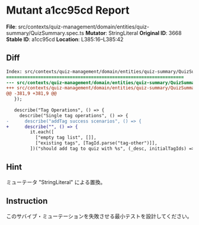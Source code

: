 # Mutant a1cc95cd Report

**File**: src/contexts/quiz-management/domain/entities/quiz-summary/QuizSummary.spec.ts
**Mutator**: StringLiteral
**Original ID**: 3668
**Stable ID**: a1cc95cd
**Location**: L385:16–L385:42

## Diff

```diff
Index: src/contexts/quiz-management/domain/entities/quiz-summary/QuizSummary.spec.ts
===================================================================
--- src/contexts/quiz-management/domain/entities/quiz-summary/QuizSummary.spec.ts	original
+++ src/contexts/quiz-management/domain/entities/quiz-summary/QuizSummary.spec.ts	mutated #3668
@@ -381,9 +381,9 @@
   });
 
   describe("Tag Operations", () => {
     describe("Single tag operations", () => {
-      describe("addTag success scenarios", () => {
+      describe("", () => {
         it.each([
           ["empty tag list", []],
           ["existing tags", [TagId.parse("tag-other")]],
         ])("should add tag to quiz with %s", (_desc, initialTagIds) => {
```

## Hint

ミューテータ "StringLiteral" による置換。

## Instruction

このサバイブ・ミューテーションを失敗させる最小テストを設計してください。
